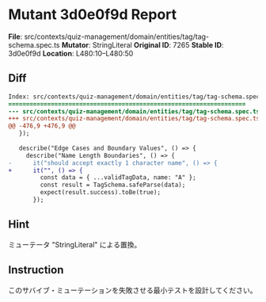 # Mutant 3d0e0f9d Report

**File**: src/contexts/quiz-management/domain/entities/tag/tag-schema.spec.ts
**Mutator**: StringLiteral
**Original ID**: 7265
**Stable ID**: 3d0e0f9d
**Location**: L480:10–L480:50

## Diff

```diff
Index: src/contexts/quiz-management/domain/entities/tag/tag-schema.spec.ts
===================================================================
--- src/contexts/quiz-management/domain/entities/tag/tag-schema.spec.ts	original
+++ src/contexts/quiz-management/domain/entities/tag/tag-schema.spec.ts	mutated #7265
@@ -476,9 +476,9 @@
   });
 
   describe("Edge Cases and Boundary Values", () => {
     describe("Name Length Boundaries", () => {
-      it("should accept exactly 1 character name", () => {
+      it("", () => {
         const data = { ...validTagData, name: "A" };
         const result = TagSchema.safeParse(data);
         expect(result.success).toBe(true);
       });
```

## Hint

ミューテータ "StringLiteral" による置換。

## Instruction

このサバイブ・ミューテーションを失敗させる最小テストを設計してください。
